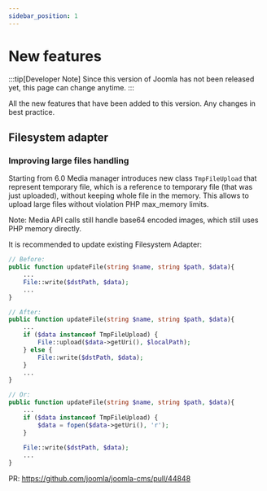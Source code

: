 ```yaml
---
sidebar_position: 1
---
```


# New features

:::tip[Developer Note]
  Since this version of Joomla has not been released yet, this page can change anytime.
:::

All the new features that have been added to this version.
Any changes in best practice.

## Filesystem adapter

### Improving large files handling

Starting from 6.0 Media manager introduces new class `TmpFileUpload` that represent temporary file, 
which is a reference to temporary file (that was just uploaded), without keeping whole file in the memory. 
This allows to upload large files without violation PHP max_memory limits.

Note: Media API calls still handle base64 encoded images, which still uses PHP memory directly.

It is recommended to update existing Filesystem Adapter:
```php
// Before:
public function updateFile(string $name, string $path, $data){
    ...
    File::write($dstPath, $data);
    ...
}

// After:
public function updateFile(string $name, string $path, $data){
    ...
    if ($data instanceof TmpFileUpload) {
        File::upload($data->getUri(), $localPath);
    } else {
        File::write($dstPath, $data);
    }    
    ...
}

// Or:
public function updateFile(string $name, string $path, $data){
    ...
    if ($data instanceof TmpFileUpload) {
        $data = fopen($data->getUri(), 'r');
    }
    
    File::write($dstPath, $data);
    ...
}
```

PR: https://github.com/joomla/joomla-cms/pull/44848
